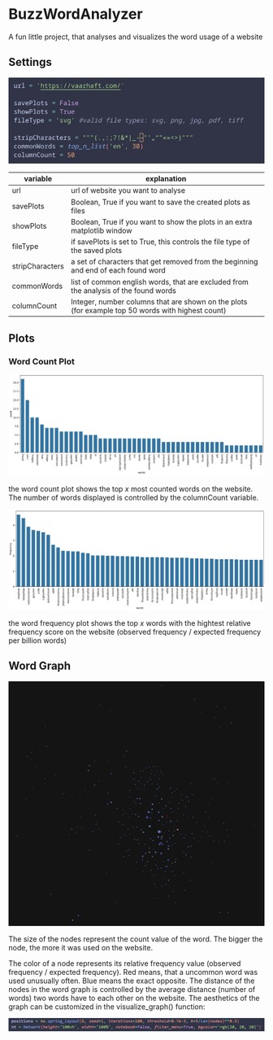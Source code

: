 # BuzzWordAnalyzer

A fun little project, that analyses and visualizes the word usage of a website

## Settings

![image placeholder](./resources/settings.png)

| variable | explanation |
| -------- | ----------- |
| url      | url of website you want to analyse |
| savePlots | Boolean, True if you want to save the created plots as files |
| showPlots | Boolean, True if you want to show the plots in an extra matplotlib window |
| fileType | if savePlots is set to True, this controls the file type of the saved plots |
| stripCharacters | a set of characters that get removed from the beginning and end of each found word |
| commonWords | list of common english words, that are excluded from the analysis of the found words |
| columnCount | Integer, number columns that are shown on the plots (for example top 50 words with highest count) |

## Plots

### Word Count Plot

![image placeholder](./resources/countplot.png)

the word count plot shows the top $x$ most counted words on the website. The number of words displayed is controlled by the columnCount variable.

![image placeholder](./resources/wordfrequency.png)

the word frequency plot shows the top $x$ words with the hightest relative frequency score on the website (observed frequency / expected frequency per billion words)

## Word Graph

![image placeholder](./resources/graph.png)

The size of the nodes represent the count value of the word. The bigger the node, the more it was used on the website.

The color of a node represents its relative frequency value (observed frequency / expected frequency). Red means, that a uncommon word was used unusually often. Blue means the exact opposite. The distance of the nodes in the word graph is controlled by the average distance (number of words) two words have to each other on the website. The aesthetics of the graph can be customized in the visualize_graph() function:

![image placeholder](./resources/graphsettings.png)